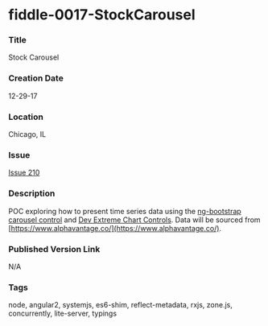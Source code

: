 fiddle-0017-StockCarousel
======


### Title

Stock Carousel


### Creation Date

12-29-17


### Location

Chicago, IL


### Issue

[Issue 210](https://github.com/bradyhouse/house/issues/210)


### Description

POC exploring how to present time series data using the [ng-bootstrap carousel control](https://ng-bootstrap.github.io/#/components/carousel/examples) and [Dev Extreme Chart Controls](https://js.devexpress.com/Demos/WidgetsGallery/Demo/Charts/Overview/jQuery/Light/).  Data will be sourced from [https://www.alphavantage.co/](https://www.alphavantage.co/).  


### Published Version Link

N/A


### Tags

node, angular2, systemjs, es6-shim, reflect-metadata, rxjs, zone.js, concurrently, lite-server, typings
